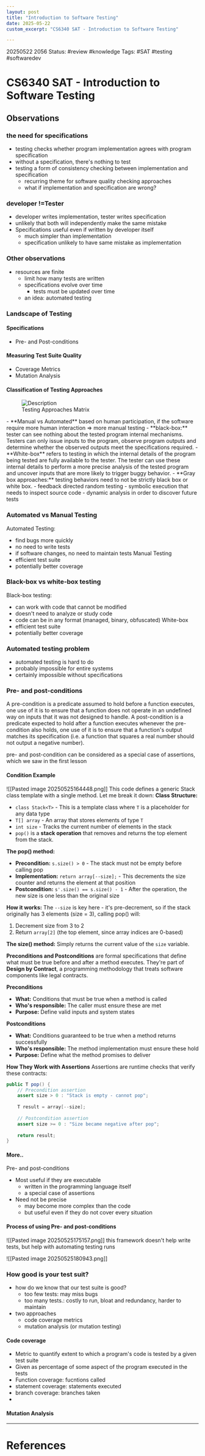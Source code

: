 ```yaml
---
layout: post
title: "Introduction to Software Testing"
date: 2025-05-22
custom_excerpt: "CS6340 SAT - Introduction to Software Testing"

---
```


20250522 2056
Status: #review  #knowledge 
Tags: #SAT #testing #softwaredev

# CS6340 SAT - Introduction to Software Testing
## Observations
### the need for specifications
- testing checks whether program implementation agrees with program specification
- without a specification, there's nothing to test
- testing a form of consistency checking between implementation and specification
	- recurring theme for software quality checking approaches
	- what if implementation and specification are wrong?
### developer !=Tester
- developer writes implementation, tester writes specification
- unlikely that both will independently make the same mistake
- Specifications useful even if written by developer itself 
	- much simpler than implementation
	- specification unlikely to have same mistake as implementation
### Other observations
- resources are finite
	- limit how many tests are written
	- specifications evolve over time
		- tests must be updated over time
	- an idea: automated testing
### Landscape of Testing
#### Specifications
- Pre- and Post-conditions
#### Measuring Test Suite Quality
- Coverage Metrics
- Mutation Analysis
#### Classification of Testing Approaches
<figure>
  <img src="{{ site.baseurl }}/assets/images/posts/2025-05-22-01.png" alt="Description">
  <figcaption>Testing Approaches Matrix</figcaption>
</figure>
- **Manual vs Automated** based on human participation, if the software require more human interaction => more manual testing
- **black-box:** tester can see nothing about the tested program internal mechanisms. Testers can only issue inputs to the program, observe program outputs and determine whether the observed outputs meet the specifications required. 
- **White-box** refers to testing in which the internal details of the program being tested are fully available to the tester. The tester can use these internal details to perform a more precise analysis of the tested program and uncover inputs that are more likely to trigger buggy behavior. 
- **Gray box approaches:** testing behaviors need to not be strictly black box or white box. 
- feedback directed random testing
- symbolic execution that needs to inspect source code
- dynamic analysis in order to discover future tests

### Automated vs Manual Testing
Automated Testing:
- find bugs more quickly
- no need to write tests
- if software changes, no need to maintain tests
Manual Testing
- efficient test suite
- potentially better coverage

### Black-box vs white-box testing
Black-box testing:
- can work with code that cannot be modified
- doesn't need to analyze or study code
- code can be in any format (managed, binary, obfuscated)
White-box
- efficient test suite
- potentially better coverage

### Automated testing problem
- automated testing is hard to do
- probably impossible for entire systems
- certainly impossible without specifications
### Pre- and post-conditions
A pre-condition is a predicate assumed to hold before a function executes, one use of it is to ensure that a function does not operate in an undefined way on inputs that it was not designed to handle.
A post-condition is a predicate expected to hold after a function executes whenever the pre-condition also holds, one use of it is to ensure that a function's output matches its specification (i.e. a function that squares a real number should not output a negative number).

pre- and post-condition can be considered as a special case of assertions, which we saw in the first lesson
#### Condition Example

![[Pasted image 20250525164448.png]]
This code defines a generic Stack class template with a single method. Let me break it down:
**Class Structure:**
- `class Stack<T>` - This is a template class where `T` is a placeholder for any data type
- `T[] array` - An array that stores elements of type `T`
- `int size` - Tracks the current number of elements in the stack
- `pop()` is a **stack operation** that removes and returns the top element from the stack.

**The pop() method:**
- **Precondition:** `s.size() > 0` - The stack must not be empty before calling pop
- **Implementation:** `return array[--size];` - This decrements the size counter and returns the element at that position
- **Postcondition:** `s'.size() == s.size() - 1` - After the operation, the new size is one less than the original size

**How it works:** The `--size` is key here - it's pre-decrement, so if the stack originally has 3 elements (size = 3), calling pop() will:
1. Decrement size from 3 to 2
2. Return `array[2]` (the top element, since array indices are 0-based)

**The size() method:** Simply returns the current value of the `size` variable.

**Preconditions and Postconditions** are formal specifications that define what must be true before and after a method executes. They're part of **Design by Contract**, a programming methodology that treats software components like legal contracts.

**Preconditions**
- **What:** Conditions that must be true when a method is called
- **Who's responsible:** The caller must ensure these are met
- **Purpose:** Define valid inputs and system states

**Postconditions**
- **What:** Conditions guaranteed to be true when a method returns successfully
- **Who's responsible:** The method implementation must ensure these hold
- **Purpose:** Define what the method promises to deliver

**How They Work with Assertions**
Assertions are runtime checks that verify these contracts:
```java
public T pop() {
    // Precondition assertion
    assert size > 0 : "Stack is empty - cannot pop";
    
    T result = array[--size];
    
    // Postcondition assertion  
    assert size >= 0 : "Size became negative after pop";
    
    return result;
}
```

#### More..
Pre- and post-conditions 
- Most useful if they are executable 
	- written in the programming language itself
	- a special case of assertions
- Need not be precise
	-  may become more complex than the code
	- but useful even if they do not cover every situation
#### Process of using Pre- and post-conditions 
![[Pasted image 20250525175157.png]]
this framework doesn't help write tests, but help with automating testing runs


![[Pasted image 20250525180943.png]]


### How good is your test suit?
- how do we know that our test suite is good?
	- too few tests: may miss bugs
	- too many tests.: costly to run, bloat and redundancy, harder to maintain
- two approaches
	- code coverage metrics
	- mutation analysis (or mutation testing)
#### Code coverage
- Metric to quantify extent to which a program's code is tested by a given test suite
- Given as percentage of some aspect of the program executed in the tests
- Function coverage: fucntions called
- statement coverage: statements executed
- branch coverage: branches taken
- 
#### Mutation Analysis



---

# References